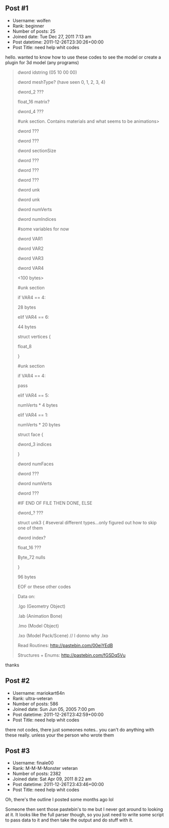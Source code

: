 ## Post #1
- Username: wolfen
- Rank: beginner
- Number of posts: 25
- Joined date: Tue Dec 27, 2011 7:13 am
- Post datetime: 2011-12-26T23:30:26+00:00
- Post Title: need help whit codes

hello. wanted to know how to use these codes to see the model
or create a plugin for 3d model (any programs)




> dword idstring (05 10 00 00)
>
> dword meshType? (have seen 0, 1, 2, 3, 4)
>
> dword_2 ???
>
> float_16 matrix?
>
> dword_4 ???
>
> 
>
> 
>
> #unk section. Contains materials and what seems to be animations>
>
> dword ???
>
> dword ???
>
> dword sectionSize
>
> dword ???
>
> dword ???
>
> dword ???
>
> 
>
> <sectionSize number of bytes>
>
> 
>
> dword unk
>
> dword unk
>
> dword numVerts
>
> dword numIndices
>
> 
>
> #some variables for now
>
> dword VAR1
>
> dword VAR2
>
> dword VAR3
>
> dword VAR4
>
> 
>
> <100 bytes>
>
> 
>
> #unk section
>
> if VAR4 == 4:
>
>    28 bytes
>
> elif VAR4 == 6:
>
>    44 bytes
>
> 
>
> struct vertices {
>
>    float_8
>
> }
>
> 
>
> #unk section
>
> if VAR4 == 4:
>
>    pass
>
> elif VAR4 == 5:
>
>    numVerts * 4 bytes
>
> elif VAR4 == 1:
>
>    numVerts * 20 bytes
>
> 
>
> struct face {
>
>    dword_3 indices
>
> }
>
> dword numFaces
>
> dword ???
>
> dword numVerts
>
> dword ???
>
> 
>
> #IF END OF FILE THEN DONE, ELSE
>
> 
>
> dword_? ???
>
> 
>
> struct unk3 { #several different types...only figured out how to skip one of them
>
>    dword index?
>
>    float_16 ???
>
>    Byte_72 nulls
>
> }
>
> 96 bytes
>
> 
>
> EOF
or these other codes

> Data on:
>
> .lgo (Geometry Object)
>
> .lab (Animation Bone)
>
> .lmo (Model Object)
>
> .lxo (Model Pack/Scene) // I donno why .lxo
>
> Read Routines: http://pastebin.com/00eiYEdB
>
> Structures + Enums: http://pastebin.com/fGSDq5Vu

thanks
## Post #2
- Username: mariokart64n
- Rank: ultra-veteran
- Number of posts: 586
- Joined date: Sun Jun 05, 2005 7:00 pm
- Post datetime: 2011-12-26T23:42:59+00:00
- Post Title: need help whit codes

there not codes, there just someones notes.. you can't do anything with these really. unless your the person who wrote them
## Post #3
- Username: finale00
- Rank: M-M-M-Monster veteran
- Number of posts: 2382
- Joined date: Sat Apr 09, 2011 8:22 am
- Post datetime: 2011-12-26T23:43:46+00:00
- Post Title: need help whit codes

Oh, there's the outline I posted some months ago lol

Someone then sent those pastebin's to me but I never got around to looking at it.
It looks like the full parser though, so you just need to write some script to pass data to it and then take the output and do stuff with it.
